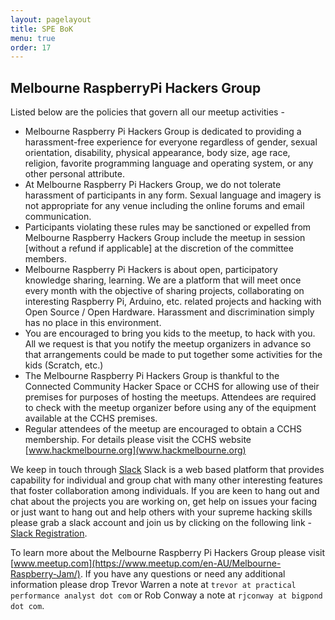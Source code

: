 ```yaml
---
layout: pagelayout
title: SPE BoK
menu: true
order: 17
---
```


## Melbourne RaspberryPi Hackers Group

Listed below are the policies that govern all our meetup activities -

* Melbourne Raspberry Pi Hackers Group is dedicated to providing a harassment-free experience for everyone regardless of gender, sexual orientation, disability, physical appearance, body size, age race, religion, favorite programming language and operating system, or any other personal attribute.
* At Melbourne Raspberry Pi Hackers Group, we do not tolerate harassment of participants in any form. Sexual language and imagery is not appropriate for any venue including the online forums and email communication. 
* Participants violating these rules may be sanctioned or expelled from Melbourne Raspberry Hackers Group include the meetup in session [without a refund if applicable] at the discretion of the committee members.
* Melbourne Raspberry Pi Hackers is about open, participatory knowledge sharing, learning. We are a platform that will meet once every month with the objective of sharing projects, collaborating on interesting Raspberry Pi, Arduino, etc. related projects and hacking with Open Source / Open Hardware. Harassment and discrimination simply has no place in this environment.
* You are encouraged to bring you kids to the meetup, to hack with you. All we request is that you notify the meetup organizers in advance so that arrangements could be made to put together some activities for the kids (Scratch, etc.)
* The Melbourne Raspberry Pi Hackers Group is thankful to the Connected Community Hacker Space or CCHS for allowing use of their premises for purposes of hosting the meetups. Attendees are required to check with the meetup organizer before using any of the equipment available at the CCHS premises.
* Regular attendees of the meetup are encouraged to obtain a CCHS membership. For details please visit the CCHS website [www.hackmelbourne.org](www.hackmelbourne.org)

We keep in touch through [Slack](https://melbrpi.slack.com) Slack is a web based platform that provides capability for individual and group chat with many other interesting features that foster collaboration among individuals. If you are keen to hang out and chat about the projects you are working on, get help on issues your facing or just want to hang out and help others with your supreme hacking skills please grab a slack account and join us by clicking on the following link - [Slack Registration](https://melbrpi.herokuapp.com). 

To learn more about the Melbourne Raspberry Pi Hackers Group please visit [www.meetup.com](https://www.meetup.com/en-AU/Melbourne-Raspberry-Jam/). If you have any questions or need any additional information please drop Trevor Warren a note at `trevor at practical performance analyst dot com` or Rob Conway a note at `rjconway at bigpond dot com`.  


